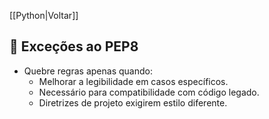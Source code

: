 [[Python|Voltar]]

## 📌 Exceções ao PEP8

- Quebre regras apenas quando:
    - Melhorar a legibilidade em casos específicos.
    - Necessário para compatibilidade com código legado.        
    - Diretrizes de projeto exigirem estilo diferente.
